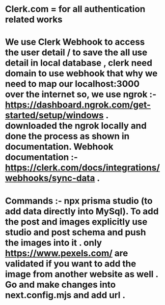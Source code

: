 # Clerk.com = for all authentication related works
# We use Clerk Webhook to access the user detail / to save the all use detail in local database , clerk need domain to use webhook that why we need to map our localhost:3000 over the internet so, we use ngrok :- https://dashboard.ngrok.com/get-started/setup/windows . downloaded the ngrok locally and done the process as shown in documentation. Webhook documentation :- https://clerk.com/docs/integrations/webhooks/sync-data .
# Commands :- npx prisma studio (to add data directly into MySql). To add the post and images explicitly use studio and post schema and push the images into it . only https://www.pexels.com/ are validated if you want to add the image from another website as well . Go and make changes into next.config.mjs and add url .